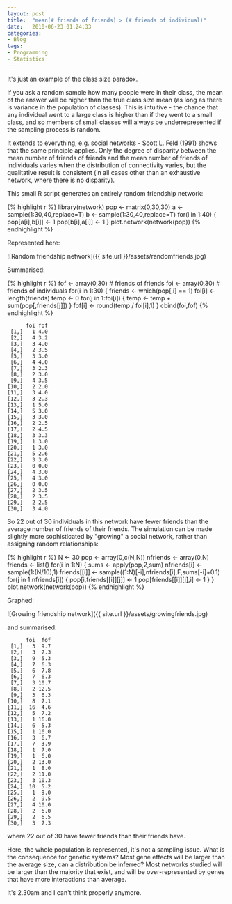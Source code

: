 ```yaml
---
layout: post
title:  "mean(# friends of friends) > (# friends of individual)"
date:   2010-06-23 01:24:33
categories: 
- Blog
tags: 
- Programming
- Statistics
---
```


It's just an example of the class size paradox.
<!--more-->

If you ask a random sample how many people were in their class, the mean of the answer will be higher than the true class size mean (as long as there is variance in the population of classes). This is intuitive - the chance that any individual went to a large class is higher than if they went to a small class, and so members of small classes will always be underrepresented if the sampling process is random.

It extends to everything, e.g. social networks - Scott L. Feld (1991) shows that the same principle applies. Only the degree of disparity between the mean number of friends of friends and the mean number of friends of individuals varies when the distribution of connectivity varies, but the qualitative result is consistent (in all cases other than an exhaustive network, where there is no disparity).

This small R script generates an entirely random friendship network:

{% highlight r %}
library(network)
pop <- matrix(0,30,30)
a <- sample(1:30,40,replace=T)
b <- sample(1:30,40,replace=T)
for(i in 1:40)
{
    pop[a[i],b[i]] <- 1
    pop[b[i],a[i]] <- 1
}
plot.network(network(pop))
{% endhighlight %}

Represented here:

![Random friendship network]({{ site.url }}/assets/randomfriends.jpg)

Summarised:

{% highlight r %}
fof <- array(0,30) # friends of friends
foi <- array(0,30) # friends of individuals
for(i in 1:30)
{
    friends <- which(pop[,i] == 1)
    foi[i] <- length(friends)
    temp <- 0
    for(j in 1:foi[i])
    {
        temp <- temp + sum(pop[,friends[j]])
    }
    fof[i] <- round(temp / foi[i],1)
}
cbind(foi,fof)
{% endhighlight %}

          foi fof
     [1,]   1 4.0
     [2,]   4 3.2
     [3,]   3 4.0
     [4,]   2 3.5
     [5,]   3 3.0
     [6,]   4 4.0
     [7,]   3 2.3
     [8,]   2 3.0
     [9,]   4 3.5
    [10,]   2 2.0
    [11,]   3 4.0
    [12,]   3 2.3
    [13,]   1 5.0
    [14,]   5 3.0
    [15,]   3 3.0
    [16,]   2 2.5
    [17,]   2 4.5
    [18,]   3 3.3
    [19,]   1 3.0
    [20,]   1 3.0
    [21,]   5 2.6
    [22,]   3 3.0
    [23,]   0 0.0
    [24,]   4 3.0
    [25,]   4 3.0
    [26,]   0 0.0
    [27,]   2 3.5
    [28,]   2 3.5
    [29,]   2 2.5
    [30,]   3 4.0

So 22 out of 30 individuals in this network have fewer friends than the average number of friends of their friends. The simulation can be made slightly more sophisticated by "growing" a social network, rather than assigning random relationships:


{% highlight r %}
N <- 30
pop <- array(0,c(N,N))
nfriends <- array(0,N)
friends <- list()
for(i in 1:N)
{
    sums <- apply(pop,2,sum)
    nfriends[i] <- sample(1:(N/10),1)
    friends[[i]] <- sample((1:N)[-i],nfriends[i],F,sums[-i]+0.1)
    for(j in 1:nfriends[i])
    {
        pop[i,friends[[i]][j]] <- 1
        pop[friends[[i]][j],i] <- 1
    }
}
plot.network(network(pop))
{% endhighlight %}

Graphed:

![Growing friendship network]({{ site.url }}/assets/growingfriends.jpg)

and summarised:


          foi  fof
     [1,]   3  9.7
     [2,]   3  7.3
     [3,]   9  5.3
     [4,]   7  6.3
     [5,]   6  7.8
     [6,]   7  6.3
     [7,]   3 10.7
     [8,]   2 12.5
     [9,]   3  6.3
    [10,]   8  7.1
    [11,]  16  4.6
    [12,]   5  7.2
    [13,]   1 16.0
    [14,]   6  5.3
    [15,]   1 16.0
    [16,]   3  6.7
    [17,]   7  3.9
    [18,]   1  7.0
    [19,]   1  6.0
    [20,]   2 13.0
    [21,]   1  8.0
    [22,]   2 11.0
    [23,]   3 10.3
    [24,]  10  5.2
    [25,]   1  9.0
    [26,]   2  9.5
    [27,]   4 10.0
    [28,]   2  6.0
    [29,]   2  6.5
    [30,]   3  7.3

where 22 out of 30 have fewer friends than their friends have.

Here, the whole population is represented, it's not a sampling issue. What is the consequence for genetic systems? Most gene effects will be larger than the average size, can a distribution be inferred? Most networks studied will be larger than the majority that exist, and will be over-represented by genes that have more interactions than average.

It's 2.30am and I can't think properly anymore.
